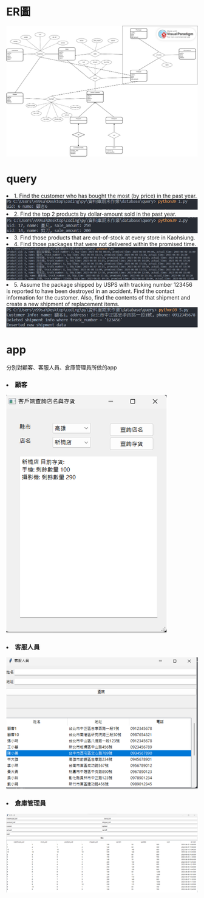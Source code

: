 <h1>ER圖</h1>
<img src= "prepare/db/db ER-diagram.jpg">
<h1>query</h1>
<li>1. Find the customer who has bought the most (by price) in the past year.</li>
<img src = "prepare/Untitled.png">
<li>2. Find the top 2 products by dollar-amount sold in the past year.</li>
<img src = "prepare/Untitled (1).png">
<li>3. Find those products that are out-of-stock at every store in Kaohsiung.</li>

<li>4. Find those packages that were not delivered within the promised time.</li>
<img src = "prepare/Untitled (2).png">
<li>5. Assume the package shipped by USPS with tracking number 123456 is reported to have been destroyed in an accident. 
Find the contact information for the customer. Also, find the contents of that shipment and create a new shipment of replacement items.
</li>
<img src = "prepare/Untitled (3).png">

<h1>app</h1>
<div>分別對顧客、客服人員、倉庫管理員所做的app</div>
<h3><li>顧客</li></h3>
<img src = "prepare/customer.png">
<h3><li>客服人員</li></h3>
<img src = "prepare/image.png">
<h3><li>倉庫管理員</li></h3>
<img src = "prepare/stock.png">
